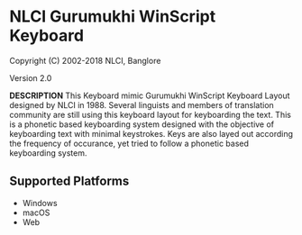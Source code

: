 # NLCI Gurumukhi WinScript Keyboard

Copyright (C) 2002-2018 NLCI, Banglore

Version 2.0

__DESCRIPTION__
This Keyboard mimic Gurumukhi WinScript Keyboard Layout designed by NLCI in 1988. Several linguists and members of translation community are still using this keyboard layout for keyboarding the text. This is a phonetic based keyboarding system designed with the objective of keyboarding text with minimal keystrokes. Keys are also layed out according the frequency of occurance, yet tried to follow a phonetic based keyboarding system.


## Supported Platforms
 * Windows
 * macOS
 * Web

